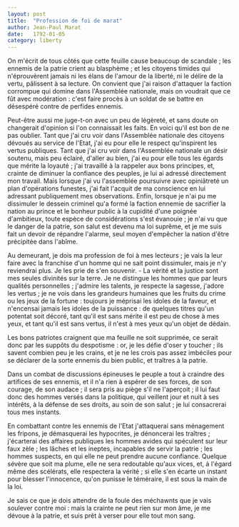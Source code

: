 ```yaml
---
layout: post
title:  "Profession de foi de marat"
author: Jean-Paul Marat
date:   1792-01-05
category: liberty
---
```


On m'écrit de tous côtés que cette feuille cause beaucoup de scandale ; les ennemis de la patrie crient au blasphème ; et les citoyens timides qui n'éprouvèrent jamais ni les élans de l'amour de la liberté, ni le délire de la vertu, pâlissent à sa lecture. On convient que j'ai raison d'attaquer la faction corrompue qui domine dans l'Assemblée nationale, mais on voudrait que ce fût avec modération : c'est faire procès à un soldat de se battre en désespéré contre de perfides ennemis.

Peut-être aussi me juge-t-on avec un peu de légèreté, et sans doute on changerait d'opinion si l'on connaissait les faits. En voici qu'il est bon de ne pas oublier. Tant que j'ai cru voir dans l'Assemblée nationale des citoyens dévoués au service de l'Etat, j'ai eu pour elle le respect qu'inspirent les vertus publiques. Tant que j'ai cru voir dans l'Assemblée nationale un désir soutenu, mais peu éclairé, d'aller au bien, j'ai eu pour elle tous les égards que mérite la loyauté ; j'ai travaillé à la rappeler aux bons principes, et, crainte de diminuer la confiance des peuples, je lui ai adressé directement mon travail. Mais lorsque j'ai vu l'assemblée poursuivre avec opiniâtreté un plan d'opérations funestes, j'ai fait l'acquit de ma conscience en lui adressant publiquement mes observations. Enfin, lorsque je n'ai pu me dissimuler le dessein criminel qu'a formé la faction ennemie de sacrifier la nation au prince et le bonheur public à la cupidité d'une poignée d'ambitieux, toute espèce de considérations s'est évanouie ; je n'ai vu que le danger de la patrie, son salut est devenu ma loi suprême, et je me suis fait un devoir de répandre l'alarme, seul moyen d'empêcher la nation d'être précipitée dans l'abîme.

Au demeurant, je dois ma profession de foi à mes lecteurs ; je vais la leur faire avec la franchise d'un homme qui ne sait point dissimuler, mais je n'y reviendrai plus. Je les prie de s'en souvenir. - La vérité et la justice sont mes seules divinités sur la terre. Je ne distingue les hommes que par leurs qualités personnelles ; j'admire les talents, je respecte la sagesse, j'adore les vertus ; je ne vois dans les grandeurs humaines que les fruits du crime ou les jeux de la fortune : toujours je méprisai les idoles de la faveur, et n'encensai jamais les idoles de la puissance : de quelques titres qu'un potentat soit décoré, tant qu'il est sans mérite il est peu de chose à mes yeux, et tant qu'il est sans vertus, il n'est à mes yeux qu'un objet de dédain.

Les bons patriotes craignent que ma feuille ne soit supprimée, ce serait donc par les suppôts du despotisme : or, je les défie d'oser y toucher ; ils savent combien peu je les crains, et je ne les crois pas assez imbéciles pour se déclarer de la sorte ennemis du bien public, et traîtres à la patrie.

Dans un combat de discussions épineuses le peuple a tout à craindre des artifices de ses ennemis, et il n'a rien à espérer de ses forces, de son courage, de son audace ; il sera pris au piège s'il ne l'aperçoit ; il lui faut donc des hommes versés dans la politique, qui veillent jour et nuit à ses intérêts, à la défense de ses droits, au soin de son salut ; je lui consacrerai tous mes instants.

En combattant contre les ennemis de l'Etat j'attaquerai sans ménagement les fripons, je démasquerai les hypocrites, je dénoncerai les traîtres ; j'écarterai des affaires publiques les hommes avides qui spéculent sur leur faux zèle ; les lâches et les ineptes, incapables de servir la patrie ; les hommes suspects, en qui elle ne peut prendre aucune confiance. Quelque sévère que soit ma plume, elle ne sera redoutable qu'aux vices, et, à l'égard même des scélérats, elle respectera la vérité ; si elle s'en écarte un instant pour blesser l'innocence, qu'on punisse le téméraire, il est sous la main de la loi.

Je sais ce que je dois attendre de la foule des méchawnts que je vais soulever contre moi : mais la crainte ne peut rien sur mon âme, je me dévoue à la patrie, et suis prêt à verser pour elle tout mon sang.
